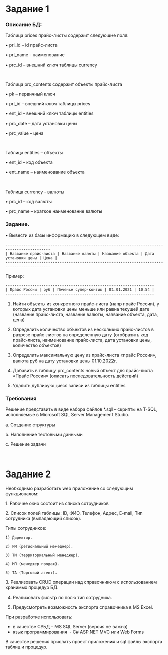 # Задание 1

### Описание БД:

Таблица prices прайс-листы содержит следующие поля:

• prl_id – id прайс-листа

• prl_name - наименование

• prc_id – внешний ключ таблицы currency

</br>

Таблица prc_contents содержит объекты прайс-листа

• pk – первичный ключ

• prl_id – внешний ключ таблицы prices

• ent_id – внешний ключ таблицы entities

• prc_date – дата установки цены

• prc_value – цена

</br>

Таблица entities – объекты

• ent_id – код объекта

• ent_name – наименование объекта

</br>

Таблица currency - валюты

• prc_id – код валюты

• prc_name – краткое наименование валюты


### Задание.
• Вывести из базы информацию в следующем виде:

```
------------------------------------------------------------------------------------------
| Название прайс-листа | Название валюты | Название объекта | Дата установки цены | Цена |
------------------------------------------------------------------------------------------
```

Пример:

```
------------------------------------------------------------------
| Прайс России | руб | Печенье супер-контик | 01.01.2021 | 10.54 |
------------------------------------------------------------------
```

1. Найти объекты из конкретного прайс-листа (напр прайс России), у которых дата установки
цены меньше или равна текущей дате (название прайс-листа, название валюты, название
объекта, дата, цена)

2. Определить количество объектов из нескольких прайс-листов в разрезе прайс-листов на
определенную дату (отобразить код прайс-листа, наименование прайс-листа, дата
установки цены, количество объектов)

3. Определить максимальную цену из прайс-листа «прайс России», валюта руб на дату
установки цены 01.10.2022г.

4. Добавить в таблицу prc_contents новый объект для прайс-листа «Прайс России» (описать
последовательность действий)

5. Удалить дублирующиеся записи из таблицы entities

### Требования

Решение представить в виде набора файлов *.sql – cкрипты на T-SQL, исполняемые в
Microsoft SQL Server Management Studio.

a. Создание структуры

b. Наполнение тестовыми данными

c. Решение задачи

</br>

# Задание 2

Необходимо разработать web приложение со следующим функционалом:

1. Рабочее окно состоит из списка сотрудников

2. Список полей таблицы: ID, ФИО, Телефон, Адрес, E-mail, Тип сотрудника (выпадающий
список).

Типы сотрудников:

    1) Директор.
    
    2) РМ (региональный менеджер).
    
    3) ТМ (территориальный менеджер).
    
    4) МП (менеджер продаж).
    
    5) ТА (Торговый агент).

3. Реализовать CRUD операции над справочником с использованием хранимых процедур
БД.

4. Реализовать фильтр по полю тип сотрудника.

5. Предусмотреть возможность экспорта справочника в MS Excel.

При разработке использовать:
- в качестве СУБД – MS SQL Server (версия не важна)
- язык программирования  - C# ASP.NET MVC или Web Forms

В качестве решения прислать проект приложения и sql файлы экспорта таблиц и процедур.
